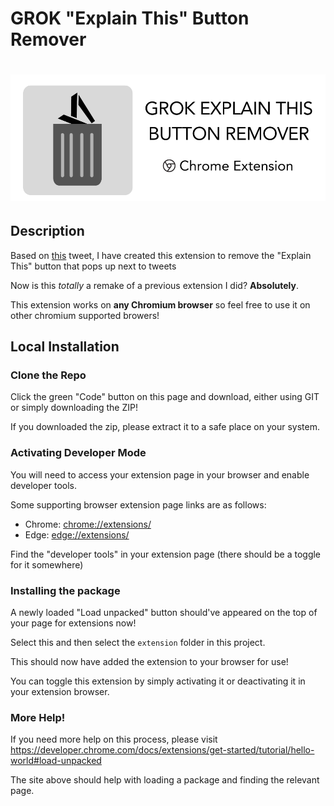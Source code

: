 # GROK "Explain This" Button Remover

<h1 style="text-align: center;">
    <img src="src/grok-banner.png" alt="adb-js logo"/>
</h1>

## Description

Based on [this](https://x.com/takanashikiara/status/1879882054273499587) tweet, I have created this extension to remove
the "Explain This" button that pops up next to tweets

Now is this _totally_ a remake of a previous extension I did?
**Absolutely**.

This extension works on **any Chromium browser** so feel free to use it on other chromium supported browers!

## Local Installation

### Clone the Repo

Click the green "Code" button on this page and download, either using GIT or simply downloading the ZIP!

If you downloaded the zip, please extract it to a safe place on your system.

### Activating Developer Mode

You will need to access your extension page in your browser and enable developer tools.

Some supporting browser extension page links are as follows:

- Chrome: [chrome://extensions/](chrome://extensions/)
- Edge: [edge://extensions/](edge://extensions/)

Find the "developer tools" in your extension page (there should be a toggle for it somewhere)

### Installing the package

A newly loaded "Load unpacked" button should've appeared on the top of your page for extensions now!

Select this and then select the `extension` folder in this project.

This should now have added the extension to your browser for use!

You can toggle this extension by simply activating it or deactivating it in your extension browser.

### More Help!

If you need more help on this process, please visit https://developer.chrome.com/docs/extensions/get-started/tutorial/hello-world#load-unpacked

The site above should help with loading a package and finding the relevant page.